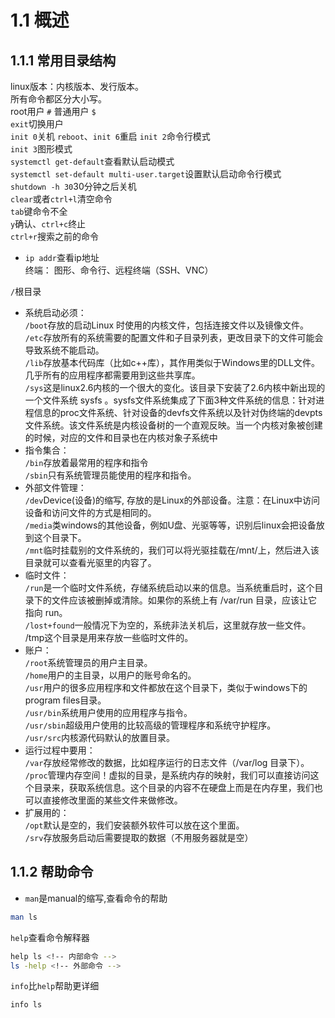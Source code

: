 # 1.1 概述
## 1.1.1 常用目录结构
linux版本：内核版本、发行版本。     
所有命令都区分大小写。      
root用户 `#` 普通用户 `$`       
`exit`切换用户      
`init 0`关机
`reboot`、`init 6`重启
`init 2`命令行模式      
`init 3`图形模式        
`systemctl get-default`查看默认启动模式     
`systemctl set-default multi-user.target`设置默认启动命令行模式     
`shutdown -h 30`30分钟之后关机                  
`clear`或者`ctrl+l`清空命令             
`tab`键命令不全               
`y`确认、`ctrl+c`终止       
`ctrl+r`搜索之前的命令          
* `ip addr`查看ip地址            
终端： 图形、命令行、远程终端（SSH、VNC）               

`/`根目录       
* 系统启动必须：        
`/boot`存放的启动Linux 时使用的内核文件，包括连接文件以及镜像文件。     
`/etc`存放所有的系统需要的配置文件和子目录列表，更改目录下的文件可能会导致系统不能启动。        
`/lib`存放基本代码库（比如c++库），其作用类似于Windows里的DLL文件。几乎所有的应用程序都需要用到这些共享库。     
`/sys`这是linux2.6内核的一个很大的变化。该目录下安装了2.6内核中新出现的一个文件系统 sysfs 。sysfs文件系统集成了下面3种文件系统的信息：针对进程信息的proc文件系统、针对设备的devfs文件系统以及针对伪终端的devpts文件系统。该文件系统是内核设备树的一个直观反映。当一个内核对象被创建的时候，对应的文件和目录也在内核对象子系统中     
* 指令集合：        
`/bin`存放着最常用的程序和指令      
`/sbin`只有系统管理员能使用的程序和指令。       
* 外部文件管理：        
`/dev`Device(设备)的缩写, 存放的是Linux的外部设备。注意：在Linux中访问设备和访问文件的方式是相同的。        
`/media`类windows的其他设备，例如U盘、光驱等等，识别后linux会把设备放到这个目录下。         
`/mnt`临时挂载别的文件系统的，我们可以将光驱挂载在/mnt/上，然后进入该目录就可以查看光驱里的内容了。     
* 临时文件：        
`/run`是一个临时文件系统，存储系统启动以来的信息。当系统重启时，这个目录下的文件应该被删掉或清除。如果你的系统上有 /var/run 目录，应该让它指向 run。        
`/lost+found`一般情况下为空的，系统非法关机后，这里就存放一些文件。     
/tmp这个目录是用来存放一些临时文件的。      
* 账户：        
`/root`系统管理员的用户主目录。     
`/home`用户的主目录，以用户的账号命名的。       
`/usr`用户的很多应用程序和文件都放在这个目录下，类似于windows下的program files目录。        
`/usr/bin`系统用户使用的应用程序与指令。        
`/usr/sbin`超级用户使用的比较高级的管理程序和系统守护程序。     
`/usr/src`内核源代码默认的放置目录。        
* 运行过程中要用：      
`/var`存放经常修改的数据，比如程序运行的日志文件（/var/log 目录下）。       
`/proc`管理内存空间！虚拟的目录，是系统内存的映射，我们可以直接访问这个目录来，获取系统信息。这个目录的内容不在硬盘上而是在内存里，我们也可以直接修改里面的某些文件来做修改。       
* 扩展用的：        
`/opt`默认是空的，我们安装额外软件可以放在这个里面。        
`/srv`存放服务启动后需要提取的数据（不用服务器就是空）      

## 1.1.2 帮助命令
* `man`是manual的缩写,查看命令的帮助
```zsh
man ls
```
`help`查看命令解释器
```zsh
help ls <!-- 内部命令 -->
ls -help <!-- 外部命令 --> 
```
`info`比`help`帮助更详细
```zsh
info ls 
```